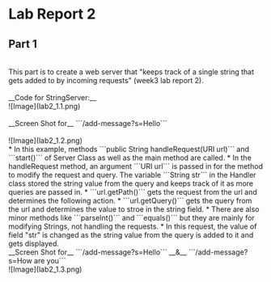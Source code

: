 # Lab Report 2
## Part 1
<br/>
This part is to create a web server that "keeps track of a single string that gets added to by incoming requests" (week3 lab report 2). <br/>
<br/>
__Code for StringServer:__ <br/>
![Image](lab2_1.1.png)<br/>
<br/>
__Screen Shot for__  ```/add-message?s=Hello``` <br/>
<br/>
![Image](lab2_1.2.png) <br/>
* In this example, methods ```public String handleRequest(URI url)``` and ```start()``` of Server Class as well as the main method are called.
* In the handleRequest method, an argument ```URI url``` is passed in for the method to modify the request and query. The variable ```String str``` in the Handler class stored the string value from the query and keeps track of it as more queries are passed in.
* ```url.getPath()``` gets the request from the url and determines the following action.
* ```url.getQuery()``` gets the query from the url and determines the value to stroe in the string field.
* There are also minor methods like ```parseInt()``` and ```equals()``` but they are mainly for modifying Strings, not handling the requests.
* In this request, the value of field "str" is changed as the string value from the query is added to it and gets displayed.
<br/>
__Screen Shot for__  ```/add-message?s=Hello``` __&__ ```/add-message?s=How are you```<br/>
![Image](lab2_1.3.png) <br/>
<br/>
